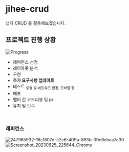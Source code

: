 # jihee-crud
냅다 CRUD 를 활용해보겠습니다.

## 프로젝트 진행 상황
![Progress](https://progress-bar.dev/50/?title=Updateㅤ&width=400&color=F7DF1B)
* 레퍼런스 선정
* 레이아웃 분석
* 구현
* **추가 요구사항 업데이트**
* 테스트 <sub>로컬 및 네트워크 환경, 모바일 등</sub>
* 배포
* 멤버 간 코드리뷰 및 pr
* 유지 및 보수

</br>

### 레퍼런스
![247965932-16c1807d-c2c6-409a-893b-09c6ebca7a30](https://github.com/JAVA-ggwak-java/jihee-crud-js/assets/47032054/e06451bb-6bc1-4775-901b-a1ba57d954f0)
![Screenshot_20230625_225644_Chrome](https://github.com/JAVA-ggwak-java/jihee-crud/assets/47032054/8df14013-530e-4f2c-a286-2fdc126eb816)
